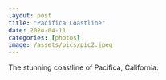 ```yaml
---
layout: post
title: "Pacifica Coastline"
date: 2024-04-11
categories: [photos]
image: /assets/pics/pic2.jpeg
---
```


The stunning coastline of Pacifica, California. 